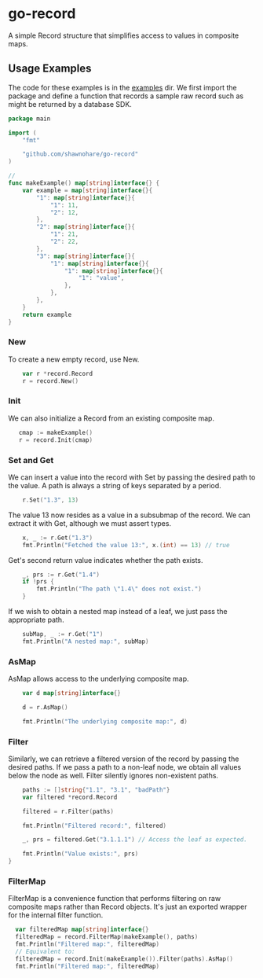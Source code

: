 # go-record
A simple Record structure that simplifies access to values in composite maps.

## Usage Examples

The code for these examples is in the [examples](examples/) dir.  We first import
the package and define a function that records a sample raw record
such as might be returned by a database SDK.

```go
package main

import (
	"fmt"

	"github.com/shawnohare/go-record"
)

//
func makeExample() map[string]interface{} {
	var example = map[string]interface{}{
		"1": map[string]interface{}{
			"1": 11,
			"2": 12,
		},
		"2": map[string]interface{}{
			"1": 21,
			"2": 22,
		},
		"3": map[string]interface{}{
			"1": map[string]interface{}{
				"1": map[string]interface{}{
					"1": "value",
				},
			},
		},
	}
	return example
}
```

### New 
To create a new empty record, use New.
```go
	var r *record.Record
	r = record.New()
```

### Init
We can also initialize a Record from an existing composite map.
 ```go
	cmap := makeExample()
	r = record.Init(cmap)
```

### Set and Get
We can insert a value into the record with Set by passing
the desired path to the value.  A path is always a string
of keys separated by a period.
```go
	r.Set("1.3", 13)
```
The value 13 now resides as a value in a subsubmap of the record.
We can extract it with Get, although we must assert types.
```go
	x, _ := r.Get("1.3")
	fmt.Println("Fetched the value 13:", x.(int) == 13) // true
```

Get's second return value indicates whether the path exists.
```go
	_, prs := r.Get("1.4")
	if !prs {
		fmt.Println("The path \"1.4\" does not exist.")
	}

```
If we wish to obtain a nested map instead of a leaf, we
just pass the appropriate path.
```go
	subMap, _ := r.Get("1")
	fmt.Println("A nested map:", subMap)
```

### AsMap
 AsMap allows access to the underlying composite map.
```go
	var d map[string]interface{}

	d = r.AsMap()

	fmt.Println("The underlying composite map:", d)
```

### Filter
Similarly, we can retrieve a filtered version of the record
by passing the desired paths. If we pass a path to a non-leaf node,
we obtain all values below the node as well. Filter
silently ignores non-existent paths.
```go
	paths := []string{"1.1", "3.1", "badPath"}
	var filtered *record.Record

	filtered = r.Filter(paths)

	fmt.Println("Filtered record:", filtered)

	_, prs = filtered.Get("3.1.1.1") // Access the leaf as expected.

	fmt.Println("Value exists:", prs)
}
```

### FilterMap
FilterMap is a convenience function that performs filtering on raw
composite maps rather than Record objects.  It's just an exported
wrapper for the internal filter function.
```go
  var filteredMap map[string]interface{}
  filteredMap = record.FilterMap(makeExample(), paths)
  fmt.Println("Filtered map:", filteredMap)
  // Equivalent to: 
  filteredMap = record.Init(makeExample()).Filter(paths).AsMap()
  fmt.Println("Filtered map:", filteredMap)
```
